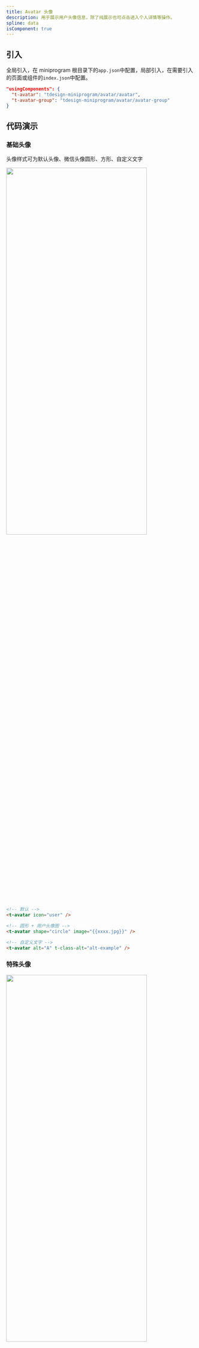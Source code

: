 ```yaml
---
title: Avatar 头像
description: 用于展示用户头像信息，除了纯展示也可点击进入个人详情等操作。
spline: data
isComponent: true
---
```


## 引入

全局引入，在 miniprogram 根目录下的`app.json`中配置，局部引入，在需要引入的页面或组件的`index.json`中配置。

```json
"usingComponents": {
  "t-avatar": "tdesign-miniprogram/avatar/avatar",
  "t-avatar-group": "tdesign-miniprogram/avatar/avatar-group"
}
```

## 代码演示

### 基础头像

头像样式可为默认头像、微信头像圆形、方形、自定义文字

<img src="https://tdesign.gtimg.com/miniprogram/readme/avatar-2.png" width="375px" height="50%">

```html
<!-- 默认 -->
<t-avatar icon="user" />

<!-- 圆形 + 用户头像图 -->
<t-avatar shape="circle" image="{{xxxx.jpg}}" />

<!-- 自定义文字 -->
<t-avatar alt="A" t-class-alt="alt-example" />
```

### 特殊头像

<img src="https://tdesign.gtimg.com/miniprogram/readme/avatar-1.png" width="375px" height="50%">

```html
<!-- 纯展示 从上往下 -->
<t-avatar-group
  cascading="left-up"
  max="5"
  collapseAvatar="+5"
  size="small"
  t-class="border-example-show"
>
  <t-avatar
    wx:for="{{['aaa.jpg', 'bbb.jpg', 'ccc.jpg', 'ddd.jpg', 'eee.jpg', 'fff.jpg']}}"
    wx:for-item="pic"
    wx:key="index"
    image="{{pic}}"
    size="small"
    t-class-image="img-small"
    t-class="small"
  />
</t-avatar-group>

<!-- 带操作 从下往上 -->
<t-avatar-group max="3" size="small" class="border-example-operate">
  <t-avatar
    wx:for="{{['aaa.jpg', 'bbb.jpg', 'ccc.jpg', 'ddd.jpg', 'eee.jpg', 'fff.jpg']}}"
    wx:for-item="pic"
    wx:key="index"
    image="{{pic}}"
    t-class-image="img-small"
    t-class="small"
  />
  <t-avatar
    slot="collapseAvatar"
    icon="user-add"
    t-class-icon="img-small"
    t-class-alt="alt-example1"
    bindtap="onAddTap"
    t-class="small"
  />
</t-avatar-group>
```

```js
onAddTap() {
  wx.showToast({ title: '您按下了添加', icon: 'none', duration: 1000 });
},
```

### 不同尺寸的头像

头像大小尺寸及消息提醒，`size` 值：`small/medium/large` 或具体 `rpx` 值。

<img src="https://tdesign.gtimg.com/miniprogram/readme/avatar-3.png" width="375px" height="50%">

```html
<!-- 48rpx自定义文字头像 -->
<t-avatar alt="A" t-class-alt="alt-example" size="48rpx" />

<!-- S号自定义文字头像 -->
<t-avatar alt="A" t-class-alt="alt-example" size="small" />

<!-- M号带消息提示头像 -->
<t-avatar image="{{'aaa.jpg'}}" size="medium" badge-props="{{{count: 2}}}" />

<!-- L号头像 -->
<t-avatar image="{{'aaa.jpg'}}" size="large" />
```

## API
### Avatar Props

名称 | 类型 | 默认值 | 说明 | 必传
-- | -- | -- | -- | --
alt | String | - | 头像替换文本，仅当图片加载失败时有效 | N
badge-props | Object | - | 头像右上角提示信息，继承 Badge 组件的全部特性。如：小红点，或者数字。TS 类型：`BadgeProps`，[Badge API Documents](./badge?tab=api)。[详细类型定义](https://github.com/Tencent/tdesign-miniprogram/tree/develop/src/avatar/type.ts) | N
external-classes | Array | - | 组件类名，用于设置组件外层元素类名。`['t-class']` | N
hide-on-load-failed | Boolean | false | 加载失败时隐藏图片 | N
icon | String / Slot | - | 图标 | N
image | String | - | 图片地址 | N
shape | String | circle | 形状。可选项：circle/round。TS 类型：`ShapeEnum ` `type ShapeEnum = 'circle' | 'round'`。[详细类型定义](https://github.com/Tencent/tdesign-miniprogram/tree/develop/src/avatar/type.ts) | N
size | String | - | 尺寸，示例值：small/medium/large/24px/38px 等，默认为 large | N

### Avatar Events

名称 | 参数 | 描述
-- | -- | --
error | \- | 图片加载失败时触发

### AvatarGroup Props

名称 | 类型 | 默认值 | 说明 | 必传
-- | -- | -- | -- | --
cascading | String | 'right-up' | 图片之间的层叠关系，可选值：左侧图片在上和右侧图片在上。可选项：left-up/right-up。TS 类型：`CascadingValue` `type CascadingValue = 'left-up' | 'right-up'`。[详细类型定义](https://github.com/Tencent/tdesign-miniprogram/tree/develop/src/avatar/type.ts) | N
collapse-avatar | String / Slot | - | 头像数量超出时，会出现一个头像折叠元素。该元素内容可自定义。默认为 `+N`。示例：`+5`，`...`, `更多` | N
external-classes | Array | - | 组件类名，用于设置组件外层元素类名。`['t-class', 't-class-image', 't-class-content']` | N
max | Number | - | 能够同时显示的最多头像数量 | N
size | String | medium | 尺寸，示例值：small/medium/large/24px/38px 等。优先级低于 Avatar.size | N
